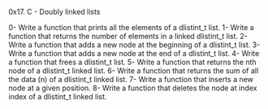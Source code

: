 0x17. C - Doubly linked lists

0- Write a function that prints all the elements of a dlistint_t list.
1- Write a function that returns the number of elements in a linked dlistint_t list.
2- Write a function that adds a new node at the beginning of a dlistint_t list.
3- Write a function that adds a new node at the end of a dlistint_t list.
4- Write a function that frees a dlistint_t list.
5- Write a function that returns the nth node of a dlistint_t linked list.
6- Write a function that returns the sum of all the data (n) of a dlistint_t linked list.
7- Write a function that inserts a new node at a given position.
8- Write a function that deletes the node at index index of a dlistint_t linked list.
 
